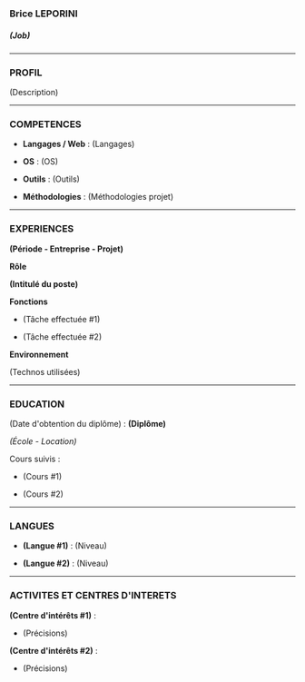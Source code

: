 ### Brice LEPORINI

##### (Job)

***

### PROFIL

(Description)

***

### COMPETENCES

* **Langages / Web** : (Langages)

* **OS** : (OS)

* **Outils** : (Outils)

* **Méthodologies** : (Méthodologies projet)

***

### EXPERIENCES 

**(Période - Entreprise - Projet)**

**Rôle**

**(Intitulé du poste)**

**Fonctions**

* (Tâche effectuée #1)

* (Tâche effectuée #2)

**Environnement**

(Technos utilisées)

***

### EDUCATION

(Date d'obtention du diplôme) :    **(Diplôme)**

*(École - Location)*

Cours suivis :

* (Cours #1)

* (Cours #2)

***

### LANGUES

* **(Langue #1)** : (Niveau)

* **(Langue #2)** : (Niveau)

***

### ACTIVITES ET CENTRES D'INTERETS

**(Centre d'intérêts #1)** :

* (Précisions)

**(Centre d'intérêts #2)** :

* (Précisions)
